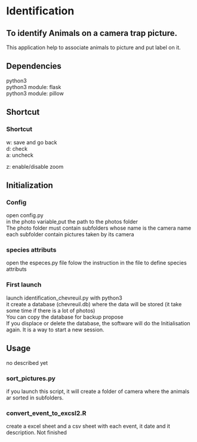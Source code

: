 <h1>Identification</h1>
<h2>To identify Animals on a camera trap picture.</h2>
<p>
This application help to associate animals to picture and put label on it.
</p>

<h2>Dependencies</h2>
<p>
python3 <br/>
python3 module: flask<br/>
python3 module: pillow<br/>
</p>
<h2>Shortcut</h2>
<h3>Shortcut</h3>
<p>
w: save and go back<br/>
d: check<br/>
a: uncheck<br/>
<p>

z: enable/disable zoom
</p>


<h2>Initialization</h2>

<h3>Config</h3>
open config.py <br/>
in the photo variable,put the path to the photos folder<br/>
The photo folder must contain subfolders whose name is the camera name<br/>
each subfolder contain pictures taken by its camera

<h3>species attributs</h3>
open the especes.py file
folow the instruction in the file to define species attributs

<h3>First launch</h3>
launch identification_chevreuil.py with python3<br/>
it create a database (chevreuil.db) where the data will be stored (it take some time if there is a lot of photos)<br/>
You can copy the database for backup propose<br/>
If you displace or delete the database, the software will do the Initialisation again. It is a way to start a new session.

<h2>Usage</h2>
no described yet

<h3>sort_pictures.py</h3>
if you launch this script, it will create a folder of camera where the animals ar sorted in subfolders.

<h3>convert_event_to_excsl2.R</h3>
create a excel sheet and a csv sheet with each event, it date and it description.
Not finished
